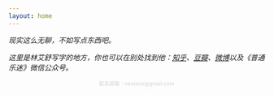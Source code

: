 ```yaml
---
layout: home
---
```


<p style="font size: 14px"><i>现实这么无聊，不如写点东西吧。</i></p>

<p style="font size: 14px"><i>这里是林艾舒写字的地方，你也可以在别处找到他：<a href='https://www.zhihu.com/people/sisalinger'>知乎</a>、<a href='https://www.douban.com/people/nassace/?_i=1111874Nv5E76h'>豆瓣</a>、<a href='https://weibo.com/nassace'>微博</a>以及《普通乐迷》微信公众号。</i></p>

<p align="center" style="color: lightgrey"><font size="1">联系邮箱：nassace@gmail.com</font></p>

